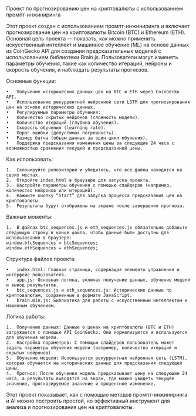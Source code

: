 
Проект по прогнозированию цен на криптовалюты с использованием промпт-инжиниринга

Этот проект создан с использованием промпт-инжиниринга и включает прогнозирование цен на криптовалюты Bitcoin (BTC) и Ethereum (ETH). Основная цель проекта — показать, как можно применить искусственный интеллект и машинное обучение (ML) на основе данных из CoinGecko API для создания предсказательных моделей с использованием библиотеки Brain.js. Пользователи могут изменять параметры обучения, такие как количество итераций, нейроны и скорость обучения, и наблюдать результаты прогнозов.

Основные функции:

	•	Получение исторических данных цен на BTC и ETH через CoinGecko API.
	•	Использование рекуррентной нейронной сети LSTM для прогнозирования цен на основе исторических данных.
	•	Регулируемые параметры обучения:
	•	Количество скрытых нейронов (сложность модели).
	•	Количество итераций (глубина обучения).
	•	Скорость обучения (learning rate).
	•	Порог ошибки (допустимая погрешность).
	•	Размер батча (объем данных за один цикл обучения).
	•	Поддержка предсказания изменения цены за следующие 24 часа с возможностью сравнения текущей и предсказанной цены.

Как использовать:

	1.	Склонируйте репозиторий и убедитесь, что все файлы находятся на своих местах.
	2.	Откройте index.html в браузере для запуска проекта.
	3.	Настройте параметры обучения с помощью слайдеров (например, количество нейронов или итераций).
	4.	Нажмите кнопку “Start” для запуска процесса предсказания цен на криптовалюты.
	5.	Результаты будут отображены на экране после завершения прогноза.

Важные моменты:

	1.	В файлах btc_sequences.js и eth_sequences.js обязательно добавьте следующую строку в конце файла, чтобы данные были доступны для использования в браузере:
    window.btcSequences = btcSequences;
    window.ethSequences = ethSequences;

Структура файлов проекта:

	•	index.html: Главная страница, содержащая элементы управления и интерфейс пользователя.
	•	app.js: Основная логика, включая получение данных, обучение модели и вывод результатов.
	•	btc_sequences.js и eth_sequences.js: Исторические данные по криптовалютам, сохраненные в формате JavaScript.
	•	brain.min.js: Библиотека для работы с искусственным интеллектом и машинным обучением.

Логика работы:

	1.	Получение данных: Данные о ценах на криптовалюты (BTC и ETH) загружаются с помощью API CoinGecko. Они нормализуются и используются для обучения модели.
	2.	Настройка параметров: С помощью слайдеров пользователь может задать параметры обучения модели (например, количество итераций и скрытых нейронов).
	3.	Обучение модели: Используется рекуррентная нейронная сеть (LSTM), которая обучается на исторических данных для предсказания следующей цены.
	4.	Прогноз: После обучения модель предсказывает цену на следующие 24 часа, а результаты выводятся на экран, где можно увидеть текущее значение, прогнозируемое значение и процентное изменение.

Этот проект показывает, как с помощью методов промпт-инжиниринга и AI можно построить простой, но эффективный инструмент для анализа и прогнозирования цен на криптовалюты.